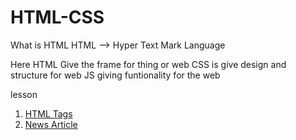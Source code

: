 # HTML-CSS

What is HTML
HTML --> Hyper Text Mark Language

Here HTML Give the frame for thing or web
CSS is give design and structure for web
JS giving funtionality for the web


lesson
1. [HTML Tags](./HTML/tags.html)
2. [News Article](./HTML/newsarticle.html)